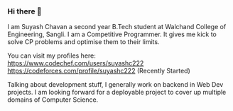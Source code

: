 ### Hi there 👋

I am Suyash Chavan a second year B.Tech student at Walchand College of Engineering, Sangli. I am a Competitive Programmer. It gives me kick to solve CP problems and optimise them to their limits.

You can visit my profiles here:
https://www.codechef.com/users/suyashc222
https://codeforces.com/profile/suyashc222 (Recently Started)

Talking about development stuff, I generally work on backend in Web Dev projects. I am looking forward for a deployable project to cover up multiple domains of Computer Science.

<!--
**suyash-chavan/suyash-chavan** is a ✨ _special_ ✨ repository because its `README.md` (this file) appears on your GitHub profile.

Here are some ideas to get you started:

- 🔭 I’m currently working on ...
- 🌱 I’m currently learning ...
- 👯 I’m looking to collaborate on ...
- 🤔 I’m looking for help with ...
- 💬 Ask me about ...
- 📫 How to reach me: ...
- 😄 Pronouns: ...
- ⚡ Fun fact: ...
-->

